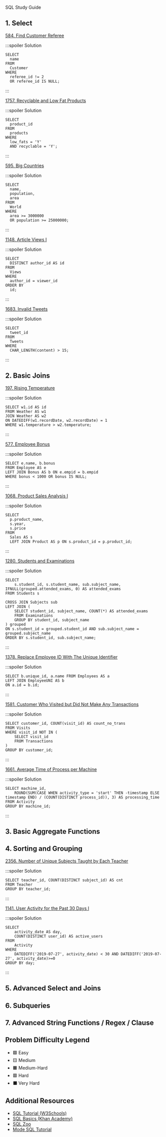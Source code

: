 SQL Study Guide

## 1. Select

[584\. Find Customer Referee](https://leetcode.com/problems/find-customer-referee/)

:::spoiler Solution
```sql=
SELECT 
  name 
FROM 
  Customer 
WHERE 
  referee_id != 2 
  OR referee_id IS NULL;
```
:::

[1757\. Recyclable and Low Fat Products](https://leetcode.com/problems/recyclable-and-low-fat-products/)

:::spoiler Solution
```sql=
SELECT 
  product_id 
FROM 
  products
WHERE 
  low_fats = 'Y' 
  AND recyclable = 'Y';
```
:::

[595\. Big Countries](https://leetcode.com/problems/big-countries/)

:::spoiler Solution
```sql=
SELECT 
  name, 
  population, 
  area 
FROM 
  World 
WHERE 
  area >= 3000000 
  OR population >= 25000000;
```
:::

[1148\. Article Views I](https://leetcode.com/problems/article-views-i/)

:::spoiler Solution
```sql=
SELECT 
  DISTINCT author_id AS id 
FROM 
  Views 
WHERE 
  author_id = viewer_id 
ORDER BY 
  id;
```
:::

[1683\. Invalid Tweets](https://leetcode.com/problems/invalid-tweets/)

:::spoiler Solution
```sql=
SELECT 
  tweet_id 
FROM 
  Tweets 
WHERE 
  CHAR_LENGTH(content) > 15;
```
:::

## 2. Basic Joins

[197\. Rising Temperature](https://leetcode.com/problems/rising-temperature/)

:::spoiler Solution
```sql=
SELECT w1.id AS id
FROM Weather AS w1
JOIN Weather AS w2
ON DATEDIFF(w1.recordDate, w2.recordDate) = 1
WHERE w1.temperature > w2.temperature;
```
:::

[577\. Employee Bonus](https://leetcode.com/problems/employee-bonus/)

:::spoiler Solution
```sql=
SELECT e.name, b.bonus
FROM Employee AS e
LEFT JOIN Bonus AS b ON e.empid = b.empid
WHERE bonus < 1000 OR bonus IS NULL;
```
:::

[1068\. Product Sales Analysis I](https://leetcode.com/problems/product-sales-analysis-i/)

:::spoiler Solution
```sql=
SELECT 
  p.product_name, 
  s.year, 
  s.price 
FROM 
  Sales AS s 
  LEFT JOIN Product AS p ON s.product_id = p.product_id;
```
:::

[1280\. Students and Examinations](https://leetcode.com/problems/students-and-examinations/)

:::spoiler Solution
```sql=
SELECT 
    s.student_id, s.student_name, sub.subject_name, IFNULL(grouped.attended_exams, 0) AS attended_exams
FROM Students s

CROSS JOIN Subjects sub
LEFT JOIN (
    SELECT student_id, subject_name, COUNT(*) AS attended_exams
    FROM Examinations
    GROUP BY student_id, subject_name
) grouped 
ON s.student_id = grouped.student_id AND sub.subject_name = grouped.subject_name
ORDER BY s.student_id, sub.subject_name;
```
:::

[1378\. Replace Employee ID With The Unique Identifier](https://leetcode.com/problems/replace-employee-id-with-the-unique-identifier/)

:::spoiler Solution
```sql=
SELECT b.unique_id, a.name FROM Employees AS a
LEFT JOIN EmployeeUNI AS b
ON a.id = b.id;
```
:::

[1581\. Customer Who Visited but Did Not Make Any Transactions](https://leetcode.com/problems/customer-who-visited-but-did-not-make-any-transactions/)

:::spoiler Solution
```sql=
SELECT customer_id, COUNT(visit_id) AS count_no_trans 
FROM Visits 
WHERE visit_id NOT IN (
    SELECT visit_id 
    FROM Transactions
) 
GROUP BY customer_id;
```
:::

[1661\. Average Time of Process per Machine](https://leetcode.com/problems/average-time-of-process-per-machine/)

:::spoiler Solution
```sql=
SELECT machine_id,
    ROUND(SUM(CASE WHEN activity_type = 'start' THEN -timestamp ELSE timestamp END) / (COUNT(DISTINCT process_id)), 3) AS processing_time
FROM Activity
GROUP BY machine_id;
```
:::

## 3. Basic Aggregate Functions

## 4. Sorting and Grouping

[2356\. Number of Unique Subjects Taught by Each Teacher](https://leetcode.com/problems/number-of-unique-subjects-taught-by-each-teacher/)

:::spoiler Solution
```sql=
SELECT teacher_id, COUNT(DISTINCT subject_id) AS cnt
FROM Teacher
GROUP BY teacher_id;
```
:::

[1141\. User Activity for the Past 30 Days I](https://leetcode.com/problems/user-activity-for-the-past-30-days-i/)

:::spoiler Solution
```sql=
SELECT 
    activity_date AS day, 
    COUNT(DISTINCT user_id) AS active_users
FROM 
    Activity
WHERE 
    DATEDIFF('2019-07-27', activity_date) < 30 AND DATEDIFF('2019-07-27', activity_date)>=0
GROUP BY day;
```
:::

## 5. Advanced Select and Joins

## 6. Subqueries

## 7. Advanced String Functions / Regex / Clause

Problem Difficulty Legend
-------------------------

-   🟩 Easy
-   🟨 Medium
-   🟧 Medium-Hard
-   🟥 Hard
-   ⬛ Very Hard

Additional Resources
--------------------

-   [SQL Tutorial (W3Schools)](https://www.w3schools.com/sql/)
-   [SQL Basics (Khan Academy)](https://www.khanacademy.org/computing/computer-programming/sql)
-   [SQL Zoo](https://sqlzoo.net/)
-   [Mode SQL Tutorial](https://mode.com/sql-tutorial/)

